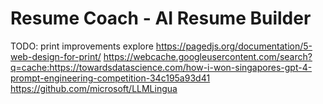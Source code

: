 # Resume Coach - AI Resume Builder

TODO:
print improvements explore https://pagedjs.org/documentation/5-web-design-for-print/
https://webcache.googleusercontent.com/search?q=cache:https://towardsdatascience.com/how-i-won-singapores-gpt-4-prompt-engineering-competition-34c195a93d41
https://github.com/microsoft/LLMLingua
